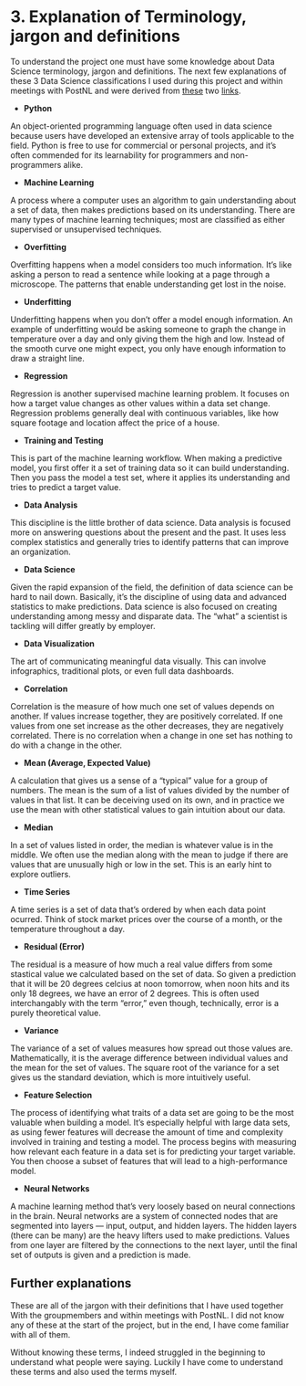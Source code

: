 # 3. Explanation of Terminology, jargon and definitions

To understand the project one must have some knowledge about Data Science terminology, jargon and definitions.
The next few explanations of these 3 Data Science classifications I used during this project and within meetings with PostNL and were derived from [these](https://www.dataquest.io/blog/data-science-glossary/) two [links](https://www.springboard.com/blog/data-science-terms/#:~:text=At%20its%20essence%2C%20data%20science,%2C%20data%20mining%2C%20and%20programming.).

- **Python**

An object-oriented programming language often used in data science because users have developed an extensive array of tools applicable to the field. Python is free to use for commercial or personal projects, and it’s often commended for its learnability for programmers and non-programmers alike.

- **Machine Learning**

A process where a computer uses an algorithm to gain understanding about a set of data, then makes predictions based on its understanding.
There are many types of machine learning techniques; most are classified as either supervised or unsupervised techniques.

- **Overfitting**

Overfitting happens when a model considers too much information.
It’s like asking a person to read a sentence while looking at a page through a microscope.
The patterns that enable understanding get lost in the noise.

- **Underfitting**

Underfitting happens when you don’t offer a model enough information.
An example of underfitting would be asking someone to graph the change in temperature over a day and only giving them the high and low.
Instead of the smooth curve one might expect, you only have enough information to draw a straight line.

- **Regression**

Regression is another supervised machine learning problem.
It focuses on how a target value changes as other values within a data set change.
Regression problems generally deal with continuous variables, like how square footage and location affect the price of a house.

- **Training and Testing**

This is part of the machine learning workflow.
When making a predictive model, you first offer it a set of training data so it can build understanding.
Then you pass the model a test set, where it applies its understanding and tries to predict a target value.

- **Data Analysis**

This discipline is the little brother of data science.
Data analysis is focused more on answering questions about the present and the past.
It uses less complex statistics and generally tries to identify patterns that can improve an organization.

- **Data Science**

Given the rapid expansion of the field, the definition of data science can be hard to nail down.
Basically, it’s the discipline of using data and advanced statistics to make predictions.
Data science is also focused on creating understanding among messy and disparate data.
The “what” a scientist is tackling will differ greatly by employer.

- **Data Visualization**

The art of communicating meaningful data visually.
This can involve infographics, traditional plots, or even full data dashboards.

- **Correlation**

Correlation is the measure of how much one set of values depends on another.
If values increase together, they are positively correlated.
If one values from one set increase as the other decreases, they are negatively correlated.
There is no correlation when a change in one set has nothing to do with a change in the other.

- **Mean (Average, Expected Value)**

A calculation that gives us a sense of a “typical” value for a group of numbers.
The mean is the sum of a list of values divided by the number of values in that list.
It can be deceiving used on its own, and in practice we use the mean with other statistical values to gain intuition about our data.

- **Median**

In a set of values listed in order, the median is whatever value is in the middle.
We often use the median along with the mean to judge if there are values that are unusually high or low in the set.
This is an early hint to explore outliers.

- **Time Series**

A time series is a set of data that’s ordered by when each data point ocurred.
Think of stock market prices over the course of a month, or the temperature throughout a day.

- **Residual (Error)**

The residual is a measure of how much a real value differs from some stastical value we calculated based on the set of data.
So given a prediction that it will be 20 degrees celcius at noon tomorrow, when noon hits and its only 18 degrees, we have an error of 2 degrees.
This is often used interchangably with the term “error,” even though, technically, error is a purely theoretical value.

- **Variance**

The variance of a set of values measures how spread out those values are.
Mathematically, it is the average difference between individual values and the mean for the set of values.
The square root of the variance for a set gives us the standard deviation, which is more intuitively useful.

- **Feature Selection**

The process of identifying what traits of a data set are going to be the most valuable when building a model.
It’s especially helpful with large data sets, as using fewer features will decrease the amount of time and complexity involved in training and testing a model.
The process begins with measuring how relevant each feature in a data set is for predicting your target variable.
You then choose a subset of features that will lead to a high-performance model.

- **Neural Networks**

A machine learning method that’s very loosely based on neural connections in the brain.
Neural networks are a system of connected nodes that are segmented into layers — input, output, and hidden layers.
The hidden layers (there can be many) are the heavy lifters used to make predictions.
Values from one layer are filtered by the connections to the next layer, until the final set of outputs is given and a prediction is made.

## Further explanations
These are all of the jargon with their definitions that I have used together With the groupmembers and within meetings with PostNL.
I did not know any of these at the start of the project, but in the end, I have come familiar with all of them.

Without knowing these terms, I indeed struggled in the beginning to understand what people were saying.
Luckily I have come to understand these terms and also used the terms myself.

